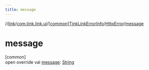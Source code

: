 ```yaml
---
title: message
---
```

//[link](../../../../index.html)/[com.tink.link.ui](../../index.html)/[[common]TinkLinkErrorInfo](../index.html)/[HttpError](index.html)/[message](message.html)



# message



[common]\
open override val [message](message.html): [String](https://kotlinlang.org/api/latest/jvm/stdlib/kotlin/-string/index.html)




